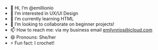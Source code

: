 - 👋 Hi, I’m @emillionio
- 👀 I’m interested in UX/UI Design
- 🌱 I’m currently learning HTML
- 💞️ I’m looking to collaborate on beginner projects!
- 📫 How to reach me: via my business email emilynrios@icloud.com
- 😄 Pronouns: She/her
- ⚡ Fun fact: I crochet!

<!---
emillionio/emillionio is a ✨ special ✨ repository because its `README.md` (this file) appears on your GitHub profile.
You can click the Preview link to take a look at your changes.
--->
